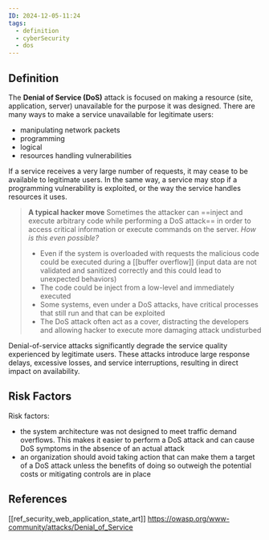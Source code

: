 ```yaml
---
ID: 2024-12-05-11:24
tags:
  - definition
  - cyberSecurity
  - dos
---
```

## Definition

The **Denial of Service (DoS)** attack is focused on making a resource (site, application, server) unavailable for the purpose it was designed. There are many ways to make a service unavailable for legitimate users:
- manipulating network packets
- programming
- logical
- resources handling vulnerabilities

If a service receives a very large number of requests, it may cease to be available to legitimate users. In the same way, a service may stop if a programming vulnerability is exploited, or the way the service handles resources it uses.

> **A typical hacker move**
> Sometimes the attacker can ==inject and execute arbitrary code while performing a DoS attack== in order to access critical information or execute commands on the server.
> *How is this even possible?*
> 	- Even if the system is overloaded with requests the malicious code could be executed during a [[buffer overflow]] (input data are not validated and sanitized correctly and this could lead to unexpected behaviors)
> 	- The code could be inject from a low-level and immediately executed
> 	- Some systems, even under a DoS attacks, have critical processes that still run and that can be exploited
> 	- The DoS attack often act as a cover, distracting the developers and allowing hacker to execute more damaging attack undisturbed

Denial-of-service attacks significantly degrade the service quality experienced by legitimate users. These attacks introduce large response delays, excessive losses, and service interruptions, resulting in direct impact on availability.

## Risk Factors

Risk factors:
- the system architecture was not designed to meet traffic demand overflows. This makes it easier to perform a DoS attack and can cause DoS symptoms in the absence of an actual attack
- an organization should avoid taking action that can make them a target of a DoS attack unless the benefits of doing so outweigh the potential costs or mitigating controls are in place

## References
[[ref_security_web_application_state_art]]
https://owasp.org/www-community/attacks/Denial_of_Service